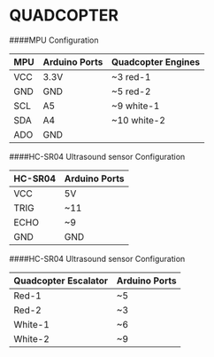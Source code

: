 # QUADCOPTER

####MPU Configuration


MPU | Arduino Ports | Quadcopter Engines
------------ | ------------- | -------------
VCC | 3.3V | ~3 red-1
GND | GND | ~5 red-2
SCL | A5 | ~9 white-1
SDA | A4 | ~10 white-2
ADO | GND



####HC-SR04 Ultrasound sensor Configuration


HC-SR04 | Arduino Ports
------------ | -------------
VCC | 5V 
TRIG | ~11 
ECHO | ~9 
GND | GND

####HC-SR04 Ultrasound sensor Configuration


Quadcopter Escalator | Arduino Ports
------------ | -------------
Red-1 | ~5 
Red-2 | ~3 
White-1 | ~6 
White-2 | ~9
